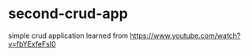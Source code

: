 # second-crud-app
simple crud application 
learned from https://www.youtube.com/watch?v=fbYExfeFsI0
